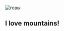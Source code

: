 ![горы](https://wallpaperscraft.ru/download/gory_tropa_trava_348799/1920x1080)

## I love mountains!